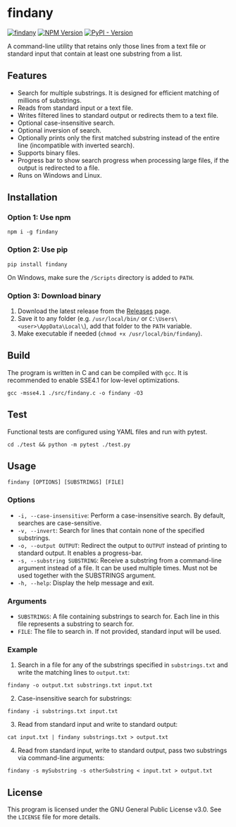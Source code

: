 # findany

[![findany](https://github.com/imbelousov/findany/actions/workflows/findany.yml/badge.svg)](https://github.com/imbelousov/findany/actions/workflows/findany.yml)
[![NPM Version](https://img.shields.io/npm/v/findany)](https://www.npmjs.com/package/findany)
[![PyPI - Version](https://img.shields.io/pypi/v/findany)](https://pypi.org/project/findany/)

A command-line utility that retains only those lines from a text file or standard input that contain at least one substring from a list.

## Features

- Search for multiple substrings. It is designed for efficient matching of millions of substrings.
- Reads from standard input or a text file.
- Writes filtered lines to standard output or redirects them to a text file.
- Optional case-insensitive search.
- Optional inversion of search.
- Optionally prints only the first matched substring instead of the entire line (incompatible with inverted search).
- Supports binary files.
- Progress bar to show search progress when processing large files, if the output is redirected to a file.
- Runs on Windows and Linux.

## Installation

### Option 1: Use npm

```
npm i -g findany
```

### Option 2: Use pip

```
pip install findany
```

On Windows, make sure the `/Scripts` directory is added to `PATH`.

### Option 3: Download binary

1. Download the latest release from the [Releases](https://github.com/imbelousov/findany/releases) page.
2. Save it to any folder (e.g. `/usr/local/bin/` or `C:\Users\<user>\AppData\Local\`), add that folder to the `PATH` variable.
3. Make executable if needed (`chmod +x /usr/local/bin/findany`).

## Build

The program is written in C and can be compiled with `gcc`.
It is recommended to enable SSE4.1 for low-level optimizations.

```
gcc -msse4.1 ./src/findany.c -o findany -O3
```

## Test

Functional tests are configured using YAML files and run with pytest.

```
cd ./test && python -m pytest ./test.py
```

## Usage

```
findany [OPTIONS] [SUBSTRINGS] [FILE]
```

### Options

- `-i, --case-insensitive`: Perform a case-insensitive search. By default, searches are case-sensitive.
- `-v, --invert`: Search for lines that contain none of the specified substrings.
- `-o, --output OUTPUT`: Redirect the output to `OUTPUT` instead of printing to standard output. It enables a progress-bar.
- `-s, --substring SUBSTRING`: Receive a substring from a command-line argument instead of a file. It can be used multiple times. Must not be used together with the SUBSTRINGS argument.
- `-h, --help`: Display the help message and exit.

### Arguments

- `SUBSTRINGS`: A file containing substrings to search for. Each line in this file represents a substring to search for.
- `FILE`: The file to search in. If not provided, standard input will be used.

### Example

1. Search in a file for any of the substrings specified in `substrings.txt` and write the matching lines to `output.txt`:
```
findany -o output.txt substrings.txt input.txt
```

2. Case-insensitive search for substrings:
```
findany -i substrings.txt input.txt
```

3. Read from standard input and write to standard output:
```
cat input.txt | findany substrings.txt > output.txt
```

4. Read from standard input, write to standard output, pass two substrings via command-line arguments:
```
findany -s mySubstring -s otherSubstring < input.txt > output.txt
```

## License

This program is licensed under the GNU General Public License v3.0. See the `LICENSE` file for more details.

